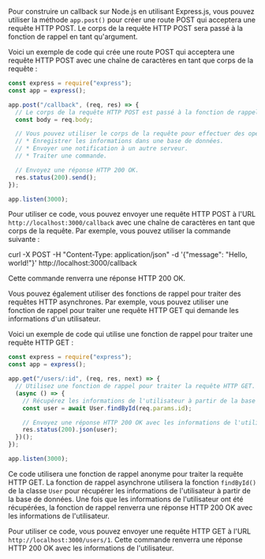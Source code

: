 Pour construire un callback sur Node.js en utilisant Express.js, vous pouvez utiliser la méthode `app.post()` pour créer une route POST qui acceptera une requête HTTP POST. Le corps de la requête HTTP POST sera passé à la fonction de rappel en tant qu'argument.

Voici un exemple de code qui crée une route POST qui acceptera une requête HTTP POST avec une chaîne de caractères en tant que corps de la requête :

```javascript
const express = require("express");
const app = express();

app.post("/callback", (req, res) => {
  // Le corps de la requête HTTP POST est passé à la fonction de rappel en tant qu'argument.
  const body = req.body;

  // Vous pouvez utiliser le corps de la requête pour effectuer des opérations, telles que :
  // * Enregistrer les informations dans une base de données.
  // * Envoyer une notification à un autre serveur.
  // * Traiter une commande.

  // Envoyez une réponse HTTP 200 OK.
  res.status(200).send();
});

app.listen(3000);
```

Pour utiliser ce code, vous pouvez envoyer une requête HTTP POST à l'URL `http://localhost:3000/callback` avec une chaîne de caractères en tant que corps de la requête. Par exemple, vous pouvez utiliser la commande suivante :


curl -X POST -H "Content-Type: application/json" -d '{"message": "Hello, world!"}' http://localhost:3000/callback


Cette commande renverra une réponse HTTP 200 OK.

Vous pouvez également utiliser des fonctions de rappel pour traiter des requêtes HTTP asynchrones. Par exemple, vous pouvez utiliser une fonction de rappel pour traiter une requête HTTP GET qui demande les informations d'un utilisateur.

Voici un exemple de code qui utilise une fonction de rappel pour traiter une requête HTTP GET :

```javascript
const express = require("express");
const app = express();

app.get("/users/:id", (req, res, next) => {
  // Utilisez une fonction de rappel pour traiter la requête HTTP GET.
  (async () => {
    // Récupérez les informations de l'utilisateur à partir de la base de données.
    const user = await User.findById(req.params.id);

    // Envoyez une réponse HTTP 200 OK avec les informations de l'utilisateur.
    res.status(200).json(user);
  })();
});

app.listen(3000);
```

Ce code utilisera une fonction de rappel anonyme pour traiter la requête HTTP GET. La fonction de rappel asynchrone utilisera la fonction `findById()` de la classe `User` pour récupérer les informations de l'utilisateur à partir de la base de données. Une fois que les informations de l'utilisateur ont été récupérées, la fonction de rappel renverra une réponse HTTP 200 OK avec les informations de l'utilisateur.

Pour utiliser ce code, vous pouvez envoyer une requête HTTP GET à l'URL `http://localhost:3000/users/1`. Cette commande renverra une réponse HTTP 200 OK avec les informations de l'utilisateur.